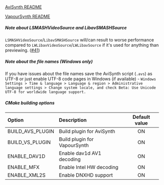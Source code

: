 [AviSynth README](https://github.com/HomeOfAviSynthPlusEvolution/L-SMASH-Works/blob/master/AviSynth/README.md)

[VapourSynth README](https://github.com/HomeOfAviSynthPlusEvolution/L-SMASH-Works/blob/master/VapourSynth/README.md)

##### Note about LSMASHVideoSource and LibavSMASHSource

`LSMASHVideoSource`/`LibavSMASHSource` will/can result to worse performance compared to `LWLibavVideoSource`/`LWLibavSource` if it's used for anything than previewing. ([#41](https://github.com/HomeOfAviSynthPlusEvolution/L-SMASH-Works/issues/41))

##### Note about the file names (Windows only)

If you have issues about the file names save the AviSynth script (`.avs`) as UTF-8 or just enable UTF-8 code pages in Windows (if available) - `Windows Settings > Time & language > Language & region > Administrative language settings > Change system locale, and check Beta: Use Unicode UTF-8 for worldwide language support.`

##### CMake building options

|      Option      |          Description         | Default value |
|:---------------- |:---------------------------- |:-------------:|
| BUILD_AVS_PLUGIN | Build plugin for AviSynth    |       ON      |
| BUILD_VS_PLUGIN  | Build plugin for VapourSynth |       ON      |
| ENABLE_DAV1D     | Enable dav1d AV1 decoding    |       ON      |
| ENABLE_MFX       | Enable Intel HW decoding     |       ON      |
| ENABLE_XML2S     | Enable DNXHD support         |       ON      |
